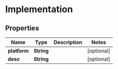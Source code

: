 
# Implementation

## Properties
Name | Type | Description | Notes
------------ | ------------- | ------------- | -------------
**platform** | **String** |  |  [optional]
**desc** | **String** |  |  [optional]



